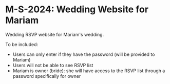 # M-S-2024: Wedding Website for Mariam

Wedding RSVP website for Mariam's wedding. 

To be included: 
- Users can only enter if they have the password (will be provided to Mariam)
- Users will not be able to see RSVP list
- Mariam is owner (bride): she will have access to the RSVP list through a password specifically for owner